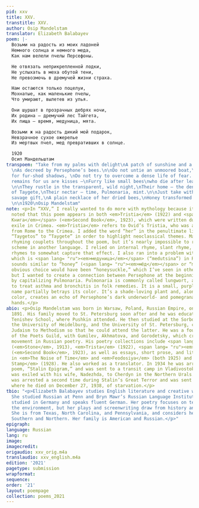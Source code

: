 ```yaml
---
pid: xxv
title: XXV.
transtitle: XXV.
author: Osip Mandelstam
translator: Elizabeth Balabayev
poem: |-
  Возьми на радость из моих ладоней
  Немного солнца и немного меда,
  Как нам велели пчелы Персефоны.

  Не отвязать неприкрепленной лодки,
  Не услыхать в меха обутой тени,
  Не превозмочь в дремучей жизни страха.

  Нам остаются только поцелуи,
  Мохнатые, как маленькие пчелы,
  Что умирают, вылетев из улья.

  Они шуршат в прозрачных дебрях ночи,
  Их родина — дремучий лес Тайгета,
  Их пища — время, медуница, мята.

  Возьми ж на радость дикий мой подарок,
  Невзрачное сухое ожерелье
  Из мертвых пчел, мед превративших в солнце.

  1920
  Осип Мандельштам
transpoem: "Take from my palms with delight\nA patch of sunshine and a touch of honey,
  \nAs decreed by Persephone’s bees.\n\nDo not untie an unmoored boat,\nDo not listen
  for fur-shod shadows, \nDo not try to overcome a dense life of fear. \n\nAll that
  remains for us are kisses —\nFurry like small bees\nwho die after leaving the hive.
  \n\nThey rustle in the transparent, wild night,\nTheir home — the dense forests
  of Taygete,\nTheir nectar — time, Pulmonaria, mint.\n\nJust take with delight my
  savage gift,\nA plain necklace of her dried bees,\nHoney transformed into light.
  \n\n1920\nOsip Mandelstam"
note: <p>In “XXV,” I really wanted to do more with mythology because it should be
  noted that this poem appears in both <em>Tristia</em> (1922) and <span lang= "ru"><em>Вторая
  Книга</em></span> (<em>Second Book</em>, 1923), which were written during Mandelstam’s
  exile in Crimea. <em>Tristia</em> refers to Ovid’s Tristia, who was also exiled
  from Rome to the Crimea. I added the word “her” in the penultimate line and changed
  “Taygetos” to “Taygete” in order to highlight neoclassical themes. Mandelstam intersperses
  rhyming couplets throughout the poem, but it’s nearly impossible to recreate a rhyme
  scheme in another language. I relied on internal rhyme, slant rhyme, and some end
  rhymes to somewhat capture that effect. I also ran into a problem with “Pulmonaria,”
  which is <span lang= "ru"><em>медуница</em></span> (“medutsina”) in Russian, and
  sounds similar to “honey” (<span lang= "ru"><em>мёд</em></span> or “meyod”). The
  obvious choice would have been “honeysuckle,” which I’ve seen in other translations,
  but I wanted to create a connection between Persephone at the beginning of the poem
  by capitalizing Pulmonaria. Pulmonaria is commonly called lungwort, and is used
  to treat asthma and bronchitis in folk remedies. It is a small, purple flower; the
  name partially betrays its color. It’s a shade-loving plant and, along with the
  color, creates an echo of Persephone’s dark underworld- and pomegranate-stained
  hands.</p>
abio: <p>Osip Mandelstam was born in Warsaw, Poland, Russian Empire, on January 14,
  1891. His family moved to St. Petersburg soon after and he was educated at the prestigious
  Tenishev School, where Pushkin attended. He then studied at the Sorbonne in Paris,
  the University of Heidelburg, and the University of St. Petersburg, converting from
  Judaism to Methodism so that he could attend the latter. He was a founding member
  of the Poets Guild, with Gumilev, Akhmatova, and Gorodetsky, which created the Acmeist
  movement in Russian poetry. His poetry collections include <span lang= "ru"><em>Каминь</em></span>
  (<em>Stone</em>, 1913), <em>Trista</em> (1922), <span lang= "ru"><em>Вторая Книга</em></span>
  (<em>Second Book</em>, 1923), as well as essays, short prose, and literary criticism
  in <em>The Noise of Time</em> and <em>Feodosiya</em> (both 1925) and <em>The Egyptian
  Stamp</em> (1928). He also worked as a translator. In 1934 he was arrested for his
  poem, “Stalin Epigram,” and was sent to a transit camp in Vladivostok. Later, he
  was exiled with his wife, Nadezhda, to Cherdyn in the Northern Urals. Mandelstam
  was arrested a second time during Stalin’s Great Terror and was sent back to Vladivostok,
  where he died on December 27, 1938, of starvation.</p>
tbio: "<p>Elizabeth Balabayev studies English literature and creative writing (C’21).
  She studied Russian at Penn and Bryn Mawr’s Russian Language Institute. She also
  studied in Germany and speaks fluent German. Her poetry focuses on technology and
  the environment, but her plays and screenwriting draw from history and women’s stories.
  She is from Texas, North Carolina, and Pennsylvania, and considers herself both
  Southern and Northern. Her family is American and Russian.</p>"
epigraph: 
language: Russian
lang: ru
image: 
imagecredit: 
origaudio: xxv_orig.m4a
translaudio: xxv_english.m4a
edition: '2021'
pagetype: submission
wrapformat: 
sequence: 
order: '21'
layout: poempage
collection: poems_2021
---
```

